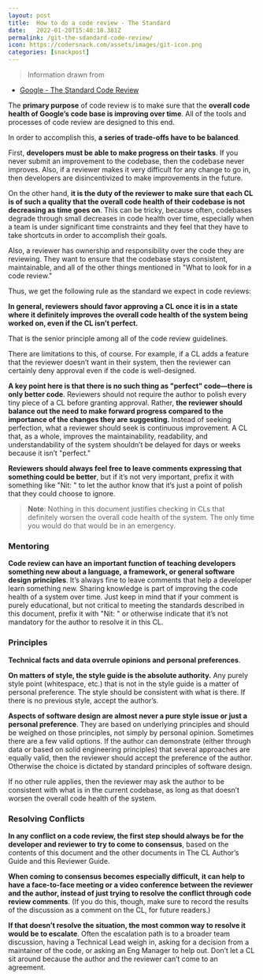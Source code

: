 ```yaml
---
layout: post
title:  How to do a code review - The Standard
date:   2022-01-20T15:40:18.381Z
permalink: /git-the-sdandard-code-review/
icon: https://codersnack.com/assets/images/git-icon.png
categories: [snackpost]
---
```


> Information drawn from 
- [Google - The Standard Code Review](https://google.github.io/eng-practices/review/reviewer/standard.html) 

The **primary purpose** of code review is to make sure that the **overall code health of Google’s code base is improving over time**. All of the tools and processes of code review are designed to this end.

In order to accomplish this, **a series of trade-offs have to be balanced**.

First, **developers must be able to make progress on their tasks**. If you never submit an improvement to the codebase, then the codebase never improves. Also, if a reviewer makes it very difficult for any change to go in, then developers are disincentivized to make improvements in the future.

On the other hand, **it is the duty of the reviewer to make sure that each CL is of such a quality that the overall code health of their codebase is not decreasing as time goes on**. This can be tricky, because often, codebases degrade through small decreases in code health over time, especially when a team is under significant time constraints and they feel that they have to take shortcuts in order to accomplish their goals.

Also, a reviewer has ownership and responsibility over the code they are reviewing. They want to ensure that the codebase stays consistent, maintainable, and all of the other things mentioned in "What to look for in a code review."

Thus, we get the following rule as the standard we expect in code reviews:

**In general, reviewers should favor approving a CL once it is in a state where it definitely improves the overall code health of the system being worked on, even if the CL isn’t perfect.**

That is the senior principle among all of the code review guidelines.

There are limitations to this, of course. For example, if a CL adds a feature that the reviewer doesn’t want in their system, then the reviewer can certainly deny approval even if the code is well-designed.

**A key point here is that there is no such thing as "perfect" code—there is only better code**. Reviewers should not require the author to polish every tiny piece of a CL before granting approval. Rather, **the reviewer should balance out the need to make forward progress compared to the importance of the changes they are suggesting.** Instead of seeking perfection, what a reviewer should seek is continuous improvement. A CL that, as a whole, improves the maintainability, readability, and understandability of the system shouldn’t be delayed for days or weeks because it isn’t "perfect."

**Reviewers should always feel free to leave comments expressing that something could be better**, but if it’s not very important, prefix it with something like "Nit: " to let the author know that it’s just a point of polish that they could choose to ignore.

> **Note**: Nothing in this document justifies checking in CLs that definitely worsen the overall code health of the system. The only time you would do that would be in an emergency.


### Mentoring

**Code review can have an important function of teaching developers something new about a language, a framework, or general software design principles**. It’s always fine to leave comments that help a developer learn something new. Sharing knowledge is part of improving the code health of a system over time. Just keep in mind that if your comment is purely educational, but not critical to meeting the standards described in this document, prefix it with "Nit: " or otherwise indicate that it’s not mandatory for the author to resolve it in this CL.


### Principles

**Technical facts and data overrule opinions and personal preferences**.

**On matters of style, the style guide is the absolute authority.** Any purely style point (whitespace, etc.) that is not in the style guide is a matter of personal preference. The style should be consistent with what is there. If there is no previous style, accept the author’s.

**Aspects of software design are almost never a pure style issue or just a personal preference**. They are based on underlying principles and should be weighed on those principles, not simply by personal opinion. Sometimes there are a few valid options. If the author can demonstrate (either through data or based on solid engineering principles) that several approaches are equally valid, then the reviewer should accept the preference of the author. Otherwise the choice is dictated by standard principles of software design.

If no other rule applies, then the reviewer may ask the author to be consistent with what is in the current codebase, as long as that doesn’t worsen the overall code health of the system.


### Resolving Conflicts

**In any conflict on a code review, the first step should always be for the developer and reviewer to try to come to consensus**, based on the contents of this document and the other documents in The CL Author’s Guide and this Reviewer Guide.

**When coming to consensus becomes especially difficult, it can help to have a face-to-face meeting or a video conference between the reviewer and the author, instead of just trying to resolve the conflict through code review comments**. (If you do this, though, make sure to record the results of the discussion as a comment on the CL, for future readers.)

**If that doesn’t resolve the situation, the most common way to resolve it would be to escalate**. Often the escalation path is to a broader team discussion, having a Technical Lead weigh in, asking for a decision from a maintainer of the code, or asking an Eng Manager to help out. Don’t let a CL sit around because the author and the reviewer can’t come to an agreement.

